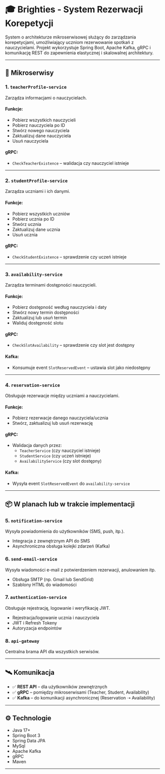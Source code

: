 # 🎓 Brighties - System Rezerwacji Korepetycji

System o architekturze mikroserwisowej służący do zarządzania korepetycjami, umożliwiający uczniom rezerwowanie spotkań z nauczycielami. Projekt wykorzystuje Spring Boot, Apache Kafka, gRPC i komunikację REST do zapewnienia elastycznej i skalowalnej architektury.

---

## 🧩 Mikroserwisy

### 1. `teacherProfile-service`
Zarządza informacjami o nauczycielach.

#### Funkcje:
- Pobierz wszystkich nauczycieli
- Pobierz nauczyciela po ID
- Stwórz nowego nauczyciela
- Zaktualizuj dane nauczyciela
- Usuń nauczyciela

#### gRPC:
- `CheckTeacherExistence` – walidacja czy nauczyciel istnieje

---

### 2. `studentProfile-service`
Zarządza uczniami i ich danymi.

#### Funkcje:
- Pobierz wszystkich uczniów
- Pobierz ucznia po ID
- Stwórz ucznia
- Zaktualizuj dane ucznia
- Usuń ucznia


#### gRPC:
- `CheckStudentExistence` – sprawdzenie czy uczeń istnieje

---

### 3. `availability-service`
Zarządza terminami dostępności nauczycieli.

#### Funkcje:
- Pobierz dostępność według nauczyciela i daty
- Stwórz nowy termin dostępności
- Zaktualizuj lub usuń termin
- Waliduj dostępność slotu


#### gRPC:
- `CheckSlotAvailability` – sprawdzenie czy slot jest dostępny

#### Kafka:
- Konsumuje event `SlotReservedEvent` – ustawia slot jako niedostępny

---

### 4. `reservation-service`
Obsługuje rezerwacje między uczniami a nauczycielami.

#### Funkcje:
- Pobierz rezerwacje danego nauczyciela/ucznia
- Stwórz, zaktualizuj lub usuń rezerwację


#### gRPC:
- Walidacja danych przez:
  - `TeacherService` (czy nauczyciel istnieje)
  - `StudentService` (czy uczeń istnieje)
  - `AvailabilityService` (czy slot dostępny)

#### Kafka:
- Wysyła event `SlotReservedEvent` do `availability-service`

---

## 📦 W planach lub w trakcie implementacji

### 5. `notification-service`
Wysyła powiadomienia do użytkowników (SMS, push, itp.).

- Integracja z zewnętrznym API do SMS
- Asynchroniczna obsługa kolejki zdarzeń (Kafka)

### 6. `send-email-service`
Wysyła wiadomości e-mail z potwierdzeniem rezerwacji, anulowaniem itp.

- Obsługa SMTP (np. Gmail lub SendGrid)
- Szablony HTML do wiadomości

### 7. `authentication-service`
Obsługuje rejestrację, logowanie i weryfikację JWT.

- Rejestracja/logowanie ucznia i nauczyciela
- JWT i Refresh Tokeny
- Autoryzacja endpointów

### 8. `api-gateway`
Centralna brama API dla wszystkich serwisów.

---

## 🛰 Komunikacja

- ✅ **REST API** – dla użytkowników zewnętrznych
- ✅ **gRPC** – pomiędzy mikroserwisami (Teacher, Student, Availability)
- ✅ **Kafka** – do komunikacji asynchronicznej (Reservation ➝ Availability)

---

## ⚙️ Technologie

- Java 17+
- Spring Boot 3
- Spring Data JPA
- MySql
- Apache Kafka
- gRPC
- Maven

---

